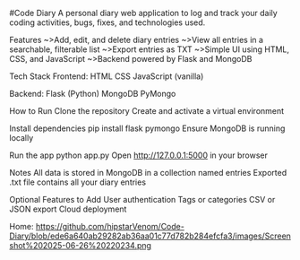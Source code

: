 #Code Diary
A personal diary web application to log and track your daily coding activities, bugs, fixes, and technologies used.

Features
~>Add, edit, and delete diary entries
~>View all entries in a searchable, filterable list
~>Export entries as TXT
~>Simple UI using HTML, CSS, and JavaScript
~>Backend powered by Flask and MongoDB

Tech Stack
Frontend:
HTML
CSS
JavaScript (vanilla)

Backend:
Flask (Python)
MongoDB
PyMongo

How to Run
Clone the repository
Create and activate a virtual environment

Install dependencies
pip install flask pymongo
Ensure MongoDB is running locally

Run the app
python app.py
Open http://127.0.0.1:5000 in your browser

Notes
All data is stored in MongoDB in a collection named entries
Exported .txt file contains all your diary entries

Optional Features to Add
User authentication
Tags or categories
CSV or JSON export
Cloud deployment

Home:
https://github.com/hipstarVenom/Code-Diary/blob/ede6a640ab29282ab36aa01c77d782b284efcfa3/images/Screenshot%202025-06-26%20220234.png

